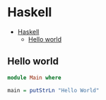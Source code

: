 # Haskell

<!--ts-->
* [Haskell](hasekll.md#haskell)
   * [Hello world](hasekll.md#hello-world)

<!-- Added by: runner, at: Mon Jul 19 07:09:00 UTC 2021 -->

<!--te-->

## Hello world
```haskell
module Main where

main = putStrLn "Hello World"
```
